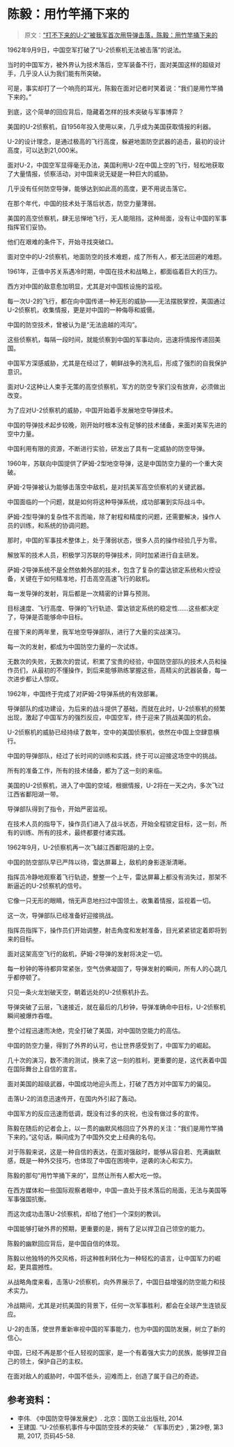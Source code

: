 # 陈毅：用竹竿捅下来的

> 原文：[“打不下来的U-2”被我军首次用导弹击落，陈毅：用竹竿捅下来的](https://baijiahao.baidu.com/s?id=1825103867760812650&wfr=spider&for=pc)

1962年9月9日，中国空军打破了“U-2侦察机无法被击落”的说法。

当时的中国军方，被外界认为技术落后，空军装备不行，面对美国这样的超级对手，几乎没人认为我们能有所突破。

可是，事实却打了一个响亮的耳光，陈毅在面对记者时笑着说：“我们是用竹竿捅下来的。”

到底，这个简单的回应背后，隐藏着怎样的技术突破与军事博弈？

美国的U-2侦察机，自1956年投入使用以来，几乎成为美国获取情报的利器。

U-2的设计理念，是通过极高的飞行高度，躲避地面防空武器的追击，最初的设计高度，可以达到21,000米。

面对U-2，中国空军显得毫无办法，美国利用U-2在中国上空的飞行，轻松地获取了大量情报，侦察活动，对中国来说无疑是一种巨大的威胁。

几乎没有任何防空导弹，能够达到如此高的高度，更不用说击落它。

在那个年代，中国的技术处于落后状态，防空力量薄弱。

美国的高空侦察机，肆无忌惮地飞行，无人能阻挡，这种局面，没有让中国的军事指挥官们妥协。

他们在艰难的条件下，开始寻找突破口。

面对空中的U-2侦察机，地面防空的技术难题，成了所有人，都无法回避的难题。

1961年，正值中苏关系遇冷时期，中国在技术和战略上，都面临着巨大的压力。

西方对中国的敌意愈加明显，尤其是对中国核设施的监视。

每一次U-2的飞行，都在向中国传递一种无形的威胁——无法摆脱掌控，美国通过U-2侦察机，收集情报，更是对中国的一种侮辱和威慑。

中国的防空技术，曾被认为是“无法逾越的鸿沟”。

这些侦察机，每隔一段时间，就能侦察到中国的军事动向，迅速将情报传递回美国。

中国军方深感威胁，尤其是在经过了，朝鲜战争的洗礼后，形成了强烈的自我保护意识。

面对U-2这种让人束手无策的高空侦察机，军方的防空专家们没有放弃，必须做出改变。

为了应对U-2侦察机的威胁，中国开始着手发展地空导弹技术。

中国的导弹技术起步较晚，刚开始时根本没有足够的技术储备，来面对美军先进的空中力量。

中国利用有限的资源，不断进行实验，研发出了具有一定威胁的防空导弹。

1960年，苏联向中国提供了萨姆-2型地空导弹，这是中国防空力量的一个重大突破。

萨姆-2导弹被认为能够击落空中敌机，是对抗美军高空侦察机的关键武器。

中国面临的一个问题，就是如何将这种导弹系统，成功部署到实际战斗中。

萨姆-2型导弹的复杂性不言而喻，除了射程和精度的问题，还需要解决，操作人员的训练，和系统的协调问题。

那时，中国的军事技术整体上，处于薄弱状态，很多人员的操作经验几乎为零。

解放军的技术人员，积极学习苏联的导弹技术，同时加紧进行自主研发。

萨姆-2导弹系统不是全然依赖外部的技术，包含了复杂的雷达锁定系统和火控设备，关键在于如何精准地，打击高空高速飞行的敌机。

每一发导弹的发射，背后都是一次精密的计算与预测。

目标速度、飞行高度、导弹的飞行轨迹、雷达锁定系统的稳定性……这些都决定了，导弹是否能够命中目标。

在接下来的两年里，我军地空导弹部队，进行了大量的实战演习。

每一次的发射，都成为中国防空力量的一次试炼。

无数次的失败，无数次的尝试，积累了宝贵的经验，中国防空部队的技术人员和操作员们，从最初的不懂操作，到后来能够熟练掌握这些，高精尖的武器装备，每一次进步都让人惊叹。

1962年，中国终于完成了对萨姆-2导弹系统的有效部署。

导弹部队的成功建设，为后来的战斗提供了基础，而就在此时，U-2侦察机的频繁出现，激起了中国军方的强烈反应，中国空军，终于迎来了挑战美国的机会。

U-2侦察机的威胁已经持续了数年，空中的美国侦察机，依然在中国上空肆意横行。

中国的导弹部队，经过了长时间的训练和实践，终于可以迎接这场空中的挑战。

所有的准备工作，所有的技术储备，都为了这一刻的来临。

美国的U-2侦察机，进入了中国的空域，根据情报，U-2将在一天之内，多次飞过江西省鄱阳湖一带。

导弹部队得到了指令，开始严密监视。

在技术人员的指导下，操作员们进入了战斗状态，开始全程锁定目标，这一刻，所有的训练、所有的技术，最终都要付诸实践。

1962年9月，U-2侦察机再一次飞越江西鄱阳湖的上空。

中国的防空部队早已严阵以待，雷达屏幕上，敌机的身影逐渐清晰。

指挥员冷静地观察着飞行轨迹，整整一个上午，雷达屏幕上都没有消失过，那架不断逼近的U-2侦察机的信号。

它像一只无形的眼睛，悄无声息地扫过中国领土，收集着情报，监视着一切。

这一次，导弹部队已经准备好迎接挑战。

指挥员指挥下，操作员们开始调整，射击角度和发射准备，目光紧紧锁定着即将到来的目标。

面对这架高空飞行的敌机，萨姆-2导弹的发射将决定一切。

每一秒钟的等待都异常紧张，空气仿佛凝固了，导弹发射的瞬间，所有人的心跳几乎都停顿了。

只见一条火龙划破天空，朝着远处的U-2侦察机扑去。

导弹突破了云层，飞速接近，就在最后的几秒钟，导弹准确命中目标，U-2侦察机瞬间被爆炸吞噬。

整个过程迅速而决绝，完全打破了美国，对中国防空能力的高估。

中国的防空力量，得到了外界的认可，也让世界感受到了，中国军力的崛起。

几十次的演习，数不清的测试，换来了这一刻的胜利，更重要的是，这代表着中国在国际舞台上自信的宣言。

面对美国的超级武器，中国成功地迎头而上，打破了西方对中国军力的偏见。

击落U-2的消息迅速传开，在国内外引起了轰动。

中国军方的反应迅速而低调，既没有过多的庆祝，也没有做过多的宣传。

陈毅在随后的记者会上，以一贯的幽默风格回应了外界的关注：“我们是用竹竿捅下来的。”这句话，瞬间成为了中国外交史上经典的名句。

对于陈毅来说，这是一种自信的表达，在面对强敌时，能够从容自若、充满幽默感，既是一种外交技巧，也体现了中国在困境中，逆袭的决心和实力。

陈毅的那句“用竹竿捅下来的”，显然让所有人都大吃一惊。

在西方媒体和一些国际观察者眼中，中国一直处于技术落后的局面，无法与美国等军事强国抗衡。

而这次成功击落U-2侦察机，却给了他们一个深刻的教训。

中国能够打破外界的预期，更重要的是，拥有了足以捍卫自己领空的能力。

陈毅的幽默回应背后，是中国自信的体现。

陈毅以他独特的外交风格，将这种胜利转化为一种轻松的语言，让中国军力的崛起，更具震撼性。

从战略角度来看，击落U-2侦察机，向外界展示了，中国日益增强的防空能力和技术实力。

冷战期间，尤其是对抗美国的背景下，任何一次军事胜利，都会在全球产生连锁反应。

U-2的击落，使世界重新审视中国的军事能力，也为中国的国防发展，树立了新的信心。

中国，已经不再是那个任人轻视的国家，是一个有着强大实力的民族，能够捍卫自己的领土，保护自己的主权。

在面对敌人的威胁时，中国不低头，迎难而上，创造了属于自己的奇迹。

## 参考资料：

- 李伟. 《中国防空导弹发展史》. 北京：国防工业出版社, 2014.
- 王建国. “U-2侦察机事件与中国防空技术的突破.” 《军事历史》, 第29卷, 第3期, 2017, 页码45-58.
